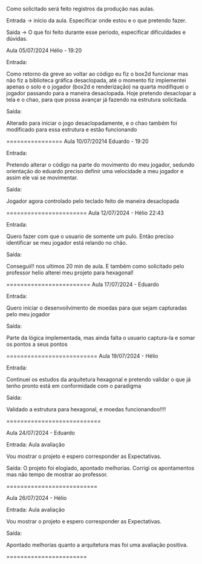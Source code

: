 Como solicitado será feito registros da produção nas aulas.

Entrada ->  inicio da aula. Especificar onde estou e o que pretendo fazer. 

Saida -> O que foi feito durante esse periodo, especificar dificuldades e dúvidas.


Aula 05/07/2024 Hélio - 19:20 

Entrada:

Como retorno da greve ao voltar ao código eu fiz o box2d funcionar mas não fiz a biblioteca gráfica desaclopada, até o momento fiz implementei apenas o solo e o jogador (box2d e renderização) na quarta modifiquei o jogador passando para a maneira desaclopada.
Hoje pretendo desaclopar a tela e o chao, para que possa avançar já fazendo na estrutura solicitada.

Saída:

Alterado para iniciar o jogo desaclopadamente, e o chao também foi modificado para essa estrutura e estão funcionando

================
Aula 10/07/20214 Eduardo - 19:20

Entrada: 

Pretendo alterar o código na parte do movimento do meu jogador, sedundo orientação do eduardo preciso definir uma velocidade a meu jogador e assim ele vai se movimentar.

Saida:

Jogador agora controlado pelo teclado feito de maneira desaclopada

=======================
Aula 12/07/2024 - Hélio 22:43

Entrada:

Quero fazer com que o usuario de somente um pulo. Então preciso identificar se meu jogador está relando no chão.

Saída:

Conseguii!! nos ultimos 20 min de aula. E também como solicitado pelo professor helio alterei meu projeto para hexagonal! 

========================
Aula 17/07/2024 - Eduardo 

Entrada:

Quero iniciar o desenvoilvimento de moedas para que sejam capturadas pelo meu jogador

Saída:

Parte da lógica implementada, mas ainda falta o usuario captura-la e somar os pontos a seus pontos

==========================
Aula 19/07/2024 - Hélio

Entrada: 

Continuei os estudos da arquitetura hexagonal e pretendo validar o que já tenho pronto está em conformidade com o paradigma

Saída:

Validado a estrutura para hexagonal, e moedas funcionandoo!!!!

===========================

Aula 24/07/2024 - Eduardo

Entrada: Aula avaliação

Vou mostrar o projeto e espero corresponder as Expectativas.

Saída:
O projeto foi elogiado, apontado melhorias. 
Corrigi os apontamentos mas não tempo de mostrar ao professor.

==========================

Aula 26/07/2024 - Hélio

Entrada: Aula avaliação

Vou mostrar o projeto e espero corresponder as Expectativas.

Saída:

Apontado melhorias quanto a arquitetura mas foi uma avaliação positiva.

=======================




